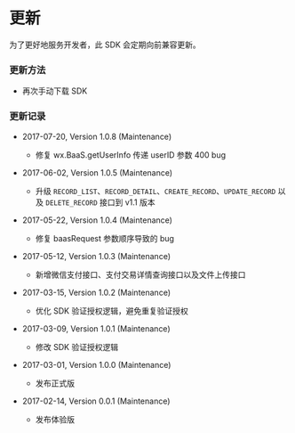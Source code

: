 # 更新

为了更好地服务开发者，此 SDK 会定期向前兼容更新。

### 更新方法

- 再次手动下载 SDK

### 更新记录
- 2017-07-20, Version 1.0.8 (Maintenance)
  - 修复 wx.BaaS.getUserInfo 传递 userID 参数 400 bug


- 2017-06-02, Version 1.0.5 (Maintenance)
  - 升级 `RECORD_LIST`、`RECORD_DETAIL`、`CREATE_RECORD`、`UPDATE_RECORD` 以及 `DELETE_RECORD` 接口到 v1.1 版本


- 2017-05-22, Version 1.0.4 (Maintenance)
  - 修复 baasRequest 参数顺序导致的 bug


- 2017-05-12, Version 1.0.3 (Maintenance)
  - 新增微信支付接口、支付交易详情查询接口以及文件上传接口


- 2017-03-15, Version 1.0.2 (Maintenance)
  - 优化 SDK 验证授权逻辑，避免重复验证授权


- 2017-03-09, Version 1.0.1 (Maintenance)
  - 修改 SDK 验证授权逻辑


- 2017-03-01, Version 1.0.0 (Maintenance)
  - 发布正式版


- 2017-02-14, Version 0.0.1 (Maintenance)
  - 发布体验版